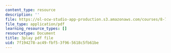 ```yaml
---
content_type: resource
description: ''
file: https://ol-ocw-studio-app-production.s3.amazonaws.com/courses/8-701-introduction-to-nuclear-and-particle-physics-fall-2020/7f194278ac49fbf53f965618c5fb61be_QDIdZR9G2UU.pdf
file_type: application/pdf
learning_resource_types: []
resourcetype: Document
title: 3play pdf file
uid: 7f194278-ac49-fbf5-3f96-5618c5fb61be
---
```

